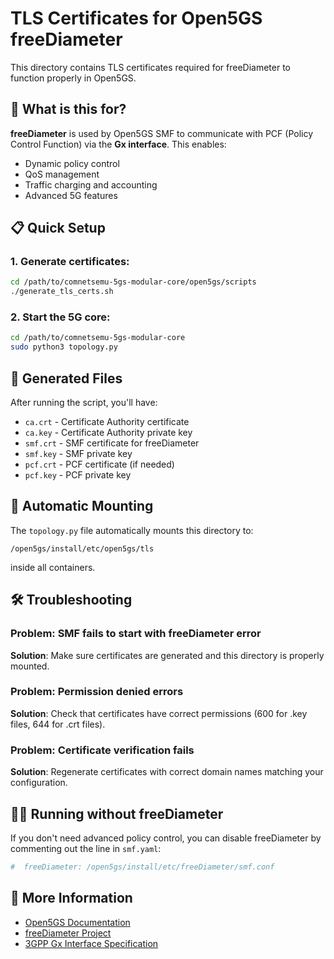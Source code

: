 # TLS Certificates for Open5GS freeDiameter

This directory contains TLS certificates required for freeDiameter to function properly in Open5GS.

## 🔐 What is this for?

**freeDiameter** is used by Open5GS SMF to communicate with PCF (Policy Control Function) via the **Gx interface**. This enables:
- Dynamic policy control
- QoS management
- Traffic charging and accounting
- Advanced 5G features

## 📋 Quick Setup

### 1. Generate certificates:
```bash
cd /path/to/comnetsemu-5gs-modular-core/open5gs/scripts
./generate_tls_certs.sh
```

### 2. Start the 5G core:
```bash
cd /path/to/comnetsemu-5gs-modular-core
sudo python3 topology.py
```

## 📄 Generated Files

After running the script, you'll have:
- `ca.crt` - Certificate Authority certificate
- `ca.key` - Certificate Authority private key
- `smf.crt` - SMF certificate for freeDiameter
- `smf.key` - SMF private key
- `pcf.crt` - PCF certificate (if needed)
- `pcf.key` - PCF private key

## 🔄 Automatic Mounting

The `topology.py` file automatically mounts this directory to:
```
/open5gs/install/etc/open5gs/tls
```
inside all containers.

## 🛠️ Troubleshooting

### Problem: SMF fails to start with freeDiameter error
**Solution**: Make sure certificates are generated and this directory is properly mounted.

### Problem: Permission denied errors
**Solution**: Check that certificates have correct permissions (600 for .key files, 644 for .crt files).

### Problem: Certificate verification fails
**Solution**: Regenerate certificates with correct domain names matching your configuration.

## 🏃‍♂️ Running without freeDiameter

If you don't need advanced policy control, you can disable freeDiameter by commenting out the line in `smf.yaml`:
```yaml
#  freeDiameter: /open5gs/install/etc/freeDiameter/smf.conf
```

## 🔗 More Information

- [Open5GS Documentation](https://open5gs.org/open5gs/docs/)
- [freeDiameter Project](https://www.freediameter.net/)
- [3GPP Gx Interface Specification](https://www.3gpp.org/DynaReport/29212.htm) 